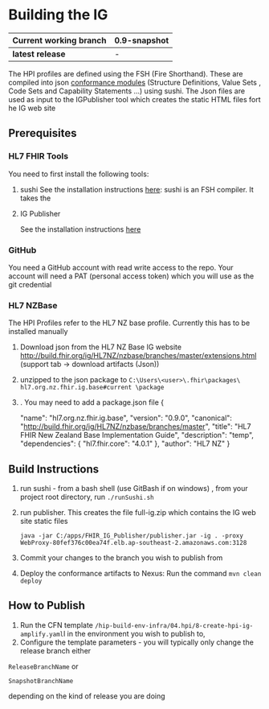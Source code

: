 # Building the IG



| Current working branch | 0.9-snapshot |
| ---------------------- | ------------ |
| **latest release**     | -            |



The HPI profiles are defined using the FSH (Fire Shorthand).  These are compiled into json [conformance modules](https://hl7.org/fhir/R4/conformance-module.html#:~:text=The%20Conformance%20Module%20represents%20metadata,used%20to%20create%20derived%20specifications.) (Structure Definitions, Value Sets , Code Sets and Capability Statements ...)  using sushi.  The Json files are used as input  to the IGPublisher tool which creates the static HTML files fort he IG web site

Prerequisites
-----------------
### HL7 FHIR Tools

You need to first  install the following tools:

1. sushi 
   See the installation instructions [here](http://hl7.org/fhir/uv/shorthand/2020May/tutorial.html):
   sushi is an FSH compiler. It takes the 

2. IG Publisher

   See the installation instructions [here](https://confluence.hl7.org/display/FHIR/IG+Publisher+Documentation)


### GitHub

You need a GitHub account with read write access to the repo.
Your account will need a PAT (personal access token) which you will use as the git credential




### HL7 NZBase

The HPI Profiles refer  to the HL7 NZ base profile. Currently this has to be installed manually

1. Download json from the HL7 NZ Base  IG website
   http://build.fhir.org/ig/HL7NZ/nzbase/branches/master/extensions.html
   (support tab -> download artifacts (Json))

2. unzipped to the json package to 
   `C:\Users\<user>\.fhir\packages\ hl7.org.nz.fhir.ig.base#current \package` 

3. . You may need to add a package.json file {

   	"name": "hl7.org.nz.fhir.ig.base",
   	"version": "0.9.0",
   	"canonical": "http://build.fhir.org/ig/HL7NZ/nzbase/branches/master",
   	"title": "HL7 FHIR New Zealand Base Implementation Guide",
   	"description": "temp",
   	"dependencies": {
   		"hl7.fhir.core": "4.0.1"
   	},
   	"author": "HL7 NZ"
   }

## Build Instructions

1. run sushi - from a bash shell (use GitBash if on windows) , from your project root directory, run
   `./runSushi.sh`

2. run publisher. This creates the file  full-ig.zip which contains the IG web site static files

   `java -jar C:/apps/FHIR_IG_Publisher/publisher.jar -ig . -proxy WebProxy-80fef376c00ea74f.elb.ap-southeast-2.amazonaws.com:3128`

3. Commit your  changes to the branch you wish to publish from 

4. Deploy the conformance artifacts to Nexus: Run the command 
   `mvn clean deploy`



How to Publish
----------------
1. Run the CFN template `/hip-build-env-infra/04.hpi/8-create-hpi-ig-amplify.yaml`l in the environment you wish to publish to,
2. Configure the template parameters - you will typically only change the release branch either

`ReleaseBranchName` or

`SnapshotBranchName`

 depending on the kind of release you are doing




